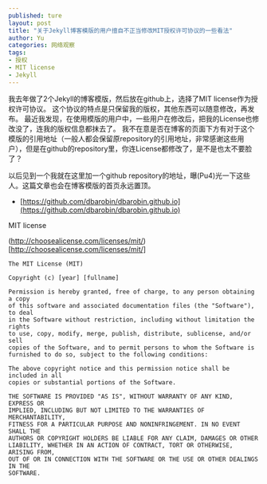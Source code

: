 ```yaml
---
published: ture
layout: post
title: "关于Jekyll博客模版的用户擅自不正当修改MIT授权许可协议的一些看法"
author: Yu
categories: 网络观察
tags:
- 授权
- MIT license
- Jekyll
---
```


我去年做了2个Jekyll的博客模版，然后放在github上，选择了MIT license作为授权许可协议。
这个协议的特点是只保留我的版权，其他东西可以随意修改，再发布。
最近我发现，在使用模版的用户中，一些用户在修改后，把我的License也修改没了，连我的版权信息都抹去了。
我不在意是否在博客的页面下方有对于这个模版的引用地址（一般人都会保留原repository的引用地址，非常感谢这些用户），但是在github的repository里，你连License都修改了，是不是也太不要脸了？

以后见到一个我就在这里加一个github repository的地址，曝(Pu4)光一下这些人。这篇文章也会在博客模版的首页永远置顶。

- [https://github.com/dbarobin/dbarobin.github.io](https://github.com/dbarobin/dbarobin.github.io)


MIT license 

(http://choosealicense.com/licenses/mit/)[http://choosealicense.com/licenses/mit/]

~~~
The MIT License (MIT)

Copyright (c) [year] [fullname]

Permission is hereby granted, free of charge, to any person obtaining a copy
of this software and associated documentation files (the "Software"), to deal
in the Software without restriction, including without limitation the rights
to use, copy, modify, merge, publish, distribute, sublicense, and/or sell
copies of the Software, and to permit persons to whom the Software is
furnished to do so, subject to the following conditions:

The above copyright notice and this permission notice shall be included in all
copies or substantial portions of the Software.

THE SOFTWARE IS PROVIDED "AS IS", WITHOUT WARRANTY OF ANY KIND, EXPRESS OR
IMPLIED, INCLUDING BUT NOT LIMITED TO THE WARRANTIES OF MERCHANTABILITY,
FITNESS FOR A PARTICULAR PURPOSE AND NONINFRINGEMENT. IN NO EVENT SHALL THE
AUTHORS OR COPYRIGHT HOLDERS BE LIABLE FOR ANY CLAIM, DAMAGES OR OTHER
LIABILITY, WHETHER IN AN ACTION OF CONTRACT, TORT OR OTHERWISE, ARISING FROM,
OUT OF OR IN CONNECTION WITH THE SOFTWARE OR THE USE OR OTHER DEALINGS IN THE
SOFTWARE.
~~~
